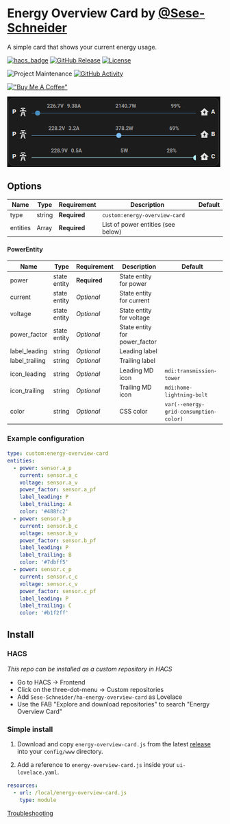 # Energy Overview Card by [@Sese-Schneider](https://www.github.com/Sese-Schneider)

A simple card that shows your current energy usage.

[![hacs_badge](https://img.shields.io/badge/HACS-Custom-41BDF5.svg?style=for-the-badge)](https://github.com/hacs/integration)
[![GitHub Release][releases-shield]][releases]
[![License][license-shield]](LICENSE.md)

![Project Maintenance][maintenance-shield]
[![GitHub Activity][commits-shield]][commits]

[!["Buy Me A Coffee"](https://buymeacoffee.com/assets/img/custom_images/orange_img.png)](https://buymeacoffee.com/seseschneider)

![](.github/assets/card.gif)

## Options

| Name     | Type               | Requirement  | Description                        | Default |
|----------|--------------------|--------------|------------------------------------|---------|
| type     | string             | **Required** | `custom:energy-overview-card`      |         |
| entities | Array<PowerEntity> | **Required** | List of power entities (see below) |         |

#### PowerEntity

| Name           | Type         | Requirement  | Description                   | Default                                |
|----------------|--------------|--------------|-------------------------------|----------------------------------------|
| power          | state entity | **Required** | State entity for power        |                                        |
| current        | state entity | *Optional*   | State entity for current      |                                        |
| voltage        | state entity | *Optional*   | State entity for voltage      |                                        |
| power_factor   | state entity | *Optional*   | State entity for power_factor |                                        |
| label_leading  | string       | *Optional*   | Leading label                 |                                        |
| label_trailing | string       | *Optional*   | Trailing label                |                                        |
| icon_leading   | string       | *Optional*   | Leading MD icon               | `mdi:transmission-tower`               |
| icon_trailing  | string       | *Optional*   | Trailing MD icon              | `mdi:home-lightning-bolt`              |
| color          | string       | *Optional*   | CSS color                     | `var(--energy-grid-consumption-color)` |

### Example configuration

```yaml
type: custom:energy-overview-card
entities:
  - power: sensor.a_p
    current: sensor.a_c
    voltage: sensor.a_v
    power_factor: sensor.a_pf
    label_leading: P
    label_trailing: A
    color: '#488fc2'
  - power: sensor.b_p
    current: sensor.b_c
    voltage: sensor.b_v
    power_factor: sensor.b_pf
    label_leading: P
    label_trailing: B
    color: '#7dbff5'
  - power: sensor.c_p
    current: sensor.c_c
    voltage: sensor.c_v
    power_factor: sensor.c_pf
    label_leading: P
    label_trailing: C
    color: '#b1f2ff'
```

## Install

### HACS

*This repo can be installed as a custom repository in HACS*

- Go to HACS → Frontend
- Click on the three-dot-menu → Custom repositories
- Add `Sese-Schneider/ha-energy-overview-card` as Lovelace
- Use the FAB "Explore and download repositories" to search "Energy Overview Card"

### Simple install

1. Download and copy `energy-overview-card.js` from the
   latest [release](https://github.com/Sese-Schneider/ha-energy-overview-card/releases/latest) into your `config/www`
   directory.

2. Add a reference to `energy-overview-card.js` inside your `ui-lovelace.yaml`.

  ```yaml
  resources:
    - url: /local/energy-overview-card.js
      type: module
  ```

[Troubleshooting](https://github.com/thomasloven/hass-config/wiki/Lovelace-Plugins)

[commits-shield]: https://img.shields.io/github/commit-activity/y/Sese-Schneider/ha-energy-overview-card.svg?style=for-the-badge

[commits]: https://github.com/Sese-Schneider/ha-energy-overview-card/commits/master

[license-shield]: https://img.shields.io/github/license/Sese-Schneider/ha-energy-overview-card.svg?style=for-the-badge

[maintenance-shield]: https://img.shields.io/maintenance/yes/2023.svg?style=for-the-badge

[releases-shield]: https://img.shields.io/github/release/Sese-Schneider/ha-energy-overview-card.svg?style=for-the-badge

[releases]: https://github.com/Sese-Schneider/ha-energy-overview-card/releases
